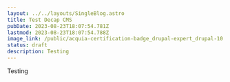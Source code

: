 ```yaml
---
layout: ../../layouts/SingleBlog.astro
title: Test Decap CMS
pubDate: 2023-08-23T18:07:54.781Z
lastmod: 2023-08-23T18:07:54.788Z
image_link: /public/acquia-certification-badge_drupal-expert_drupal-10.png
status: draft
description: Testing
---
```

Testing